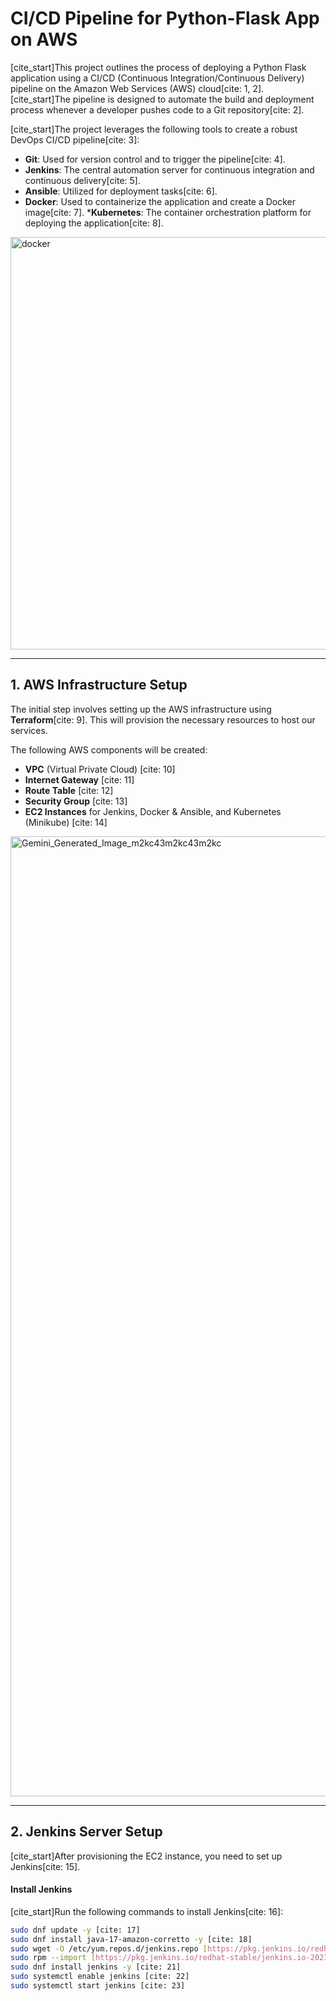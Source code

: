 # CI/CD Pipeline for Python-Flask App on AWS

[cite_start]This project outlines the process of deploying a Python Flask application using a CI/CD (Continuous Integration/Continuous Delivery) pipeline on the Amazon Web Services (AWS) cloud[cite: 1, 2]. [cite_start]The pipeline is designed to automate the build and deployment process whenever a developer pushes code to a Git repository[cite: 2].

[cite_start]The project leverages the following tools to create a robust DevOps CI/CD pipeline[cite: 3]:

* **Git**: Used for version control and to trigger the pipeline[cite: 4].
* **Jenkins**: The central automation server for continuous integration and continuous delivery[cite: 5].
* **Ansible**: Utilized for deployment tasks[cite: 6].
* **Docker**: Used to containerize the application and create a Docker image[cite: 7].
***Kubernetes**: The container orchestration platform for deploying the application[cite: 8].


<img width="1814" height="660" alt="docker" src="https://github.com/user-attachments/assets/4e7be75f-845b-4711-8960-051e744159cd" />

---

## 1. AWS Infrastructure Setup

The initial step involves setting up the AWS infrastructure using **Terraform**[cite: 9]. This will provision the necessary resources to host our services.

The following AWS components will be created:

* **VPC** (Virtual Private Cloud) [cite: 10]
* **Internet Gateway** [cite: 11]
* **Route Table** [cite: 12]
* **Security Group** [cite: 13]
* **EC2 Instances** for Jenkins, Docker & Ansible, and Kubernetes (Minikube) [cite: 14]


<img width="2816" height="1536" alt="Gemini_Generated_Image_m2kc43m2kc43m2kc" src="https://github.com/user-attachments/assets/2fcbcfcf-e9c3-44b5-ae4e-9e9592e395ce" />


---

## 2. Jenkins Server Setup

[cite_start]After provisioning the EC2 instance, you need to set up Jenkins[cite: 15].

#### Install Jenkins
[cite_start]Run the following commands to install Jenkins[cite: 16]:

```bash
sudo dnf update -y [cite: 17]
sudo dnf install java-17-amazon-corretto -y [cite: 18]
sudo wget -O /etc/yum.repos.d/jenkins.repo [https://pkg.jenkins.io/redhat-stable/jenkins.repo](https://pkg.jenkins.io/redhat-stable/jenkins.repo) [cite: 19]
sudo rpm --import [https://pkg.jenkins.io/redhat-stable/jenkins.io-2023.key](https://pkg.jenkins.io/redhat-stable/jenkins.io-2023.key) [cite: 20]
sudo dnf install jenkins -y [cite: 21]
sudo systemctl enable jenkins [cite: 22]
sudo systemctl start jenkins [cite: 23]
